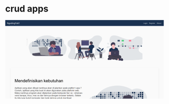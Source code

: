 # crud apps

![Alt Text](https://github.com/Ilyasyasin072/apps-crud-django/blob/master/result/Screenshot_2020-04-12%20Django%20Apps.png)
